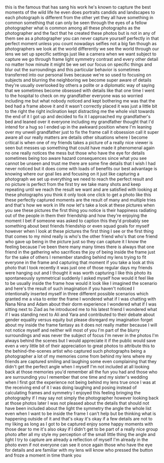 
this is the famous that has sang his
work he&#39;s known to capture the best
moments of the wild life he even does
portraits candids and landscapes to each
photograph is different from the other
yet they all have something in common
something that can only be seen through
the eyes of a fellow photographer what
is common among all these photographs as
the photographer and the fact that he
created these photos but is not in any
of them see as a photographer you can
never capture yourself perfectly in that
perfect moment
unless you count nowadays selfies not a
big fan though as photographers we look
at the world differently we see the
world through our lens we set up
specific settings just like a camera
when we want subject to capture we go
through frame light symmetry contrast
and every other detail no matter how
minute it might be we set our focus on
specific things and blur out the
surroundings and this particular
behavior is sometimes transferred into
our personal lives because we&#39;re so used
to focusing on subjects and blurring the
neighboring we become super aware of
details
they&#39;re usually overlooked by others a
polite or a diplomatic way of saying
that we sometimes become obsessed with
details like that one time I went to the
hospital to check on my grandfather
everyone was so worried including me but
what nobody noticed and kept bothering
me was that the bed had a frame above it
and it wasn&#39;t correctly placed it was
just a little bit to the right the right
inclination kept distracting me the
whole visit towards the end of it I got
up and decided to fix it I approached my
grandfather&#39;s bed and leaned over it
everyone including my grandfather
thought that I&#39;d intend for a hug
so I ended up in the awkward position
where I&#39;m leaning over my unwell
grandfather just to fix the frame call
it obsession call it super aware all our
really matters are
details other situations where I become
critical is when one of my friends takes
a picture of a really nice viewer is
seen but messes up something that could
have made it phenomenal again no one
really notices the mess but those who
have the eye for details sometimes being
too aware hazard consequences since what
you see cannot be unseen and trust me
there are some fine details that I wish
I had never noticed but it does come
with loads of benefits our best
advantage is knowing where our goal lies
and focusing on it just like capturing a
photograph we set up everything we need
to reach the perfect result and no
picture is perfect from the first try we
take many shots and keep repeating until
we reach the result we want and are
satisfied with looking at these
photographs you think it only took one
click to get a photo like this these
perfectly captured moments are the
result of many and multiple tries and
that&#39;s how we work in life now let&#39;s
take a look at these pictures when you
see these pictures the first thing you
notice is their happiness radiating out
of the people in them their friendship
and how they&#39;re enjoying the moment I
bet if someone was asked to caption this
they&#39;d probably see something about best
friends friendship or even squad goals
for myself however when I look at these
pictures the first thing I see or the
first thing that comes to my mind really
is who&#39;s the other friend who&#39;s that one
friend who gave up being in the picture
just so they can capture it I know the
feeling because I&#39;ve been there many
many times there is always that one
friend in the gathering who sacrifices
the joy of being inside the frame just
for the sake of others I remember
standing behind my lens trying to fit
everyone in the frame and capturing that
moment if you take a look at this photo
that I took recently it was just one of
those regular days my friends were
hanging out and I thought it was worth
capturing I like this photo its
spontaneously symmetrical suddenly I
asked myself how would it feel like to
be
usually inside the frame how would it
look like I imagined the scenario and
here&#39;s the result of such imagination if
you haven&#39;t noticed I intentionally
inserted myself in three different
possible scenarios which granted me a
visa to enter the frame I wondered what
if I was chatting with Nana Nina and
Adam about their dorm experience I
wondered what if I was sitting next to
Ziad as he introduced me to his latest
friend I wondered what if I was standing
next to Ali and Yara and contributed to
their debate about gender equality
versus equity but please disregard my
imagination forget about my inside the
frame fantasy as it does not really
matter because I will not notice myself
and neither will most of you I&#39;m part of
the blurry surroundings and was never
the subject of focus I&#39;m never in the
photos I&#39;m always behind the scenes but
I would appreciate it if the public
would save even a very little bit of
their appreciation to great photos to
attribute this to the behind-the-scenes
artist who captured such photographs
being a photographer a lot of my
memories come from behind my lens where
my friends are captured smiling and
laughing some even complaining that they
didn&#39;t get the perfect angle when I
myself I&#39;m not included at all looking
back at those memories you&#39;d remember
all the fun you had and those who are
surrounding you
I remember that one time and my sister&#39;s
wedding when I first got the experience
not being behind my lens true once I was
at the receiving end of it I was doing
laughing and posing instead of
calculating frames and symmetry
I enjoyed this feeling bringing the
photography if I may say not simply the
photographer however looking back at
those photos later I was not pleased
about the details that should not have
been included about the light the
symmetry the angle the whole list even
when I want to be inside the frame I
can&#39;t help but be thinking what is
happening outside of it and that&#39;s okay
it&#39;s okay if a few details are not to my
liking as long as I got to be captured
enjoy
some happy moments with those dear to me
it&#39;s also okay if I didn&#39;t get to be
part of a really nice group photo after
all my style my perception of the small
little thing the angle and light I try
to capture are already a reflection of
myself I&#39;m already in the photo even if
not everyone can see it
once again those who have the eye for
details and are familiar with my lens
will know who pressed the button and
froze a moment in time thank you
